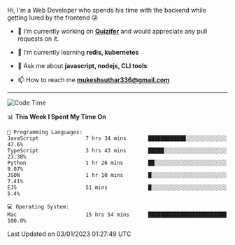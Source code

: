 Hi, I'm a Web Developer who spends his time with the backend while getting lured by the frontend 😜

- 🔭 I’m currently working on **[Quizifer](https://github.com/SutharMukesh/Quizifer/)** and would appreciate any pull requests on it.

- 🌱 I’m currently learning **redis, kubernetes**

- 💬 Ask me about **javascript, nodejs, CLI tools**

- 📫 How to reach me **mukeshsuthar336@gmail.com**

---
<!--START_SECTION:waka-->
![Code Time](http://img.shields.io/badge/Code%20Time-2%2C051%20hrs%2036%20mins-blue)

📊 **This Week I Spent My Time On** 

```text
💬 Programming Languages: 
JavaScript               7 hrs 34 mins       ████████████░░░░░░░░░░░░░   47.6% 
TypeScript               3 hrs 43 mins       █████░░░░░░░░░░░░░░░░░░░░   23.38% 
Python                   1 hr 26 mins        ██░░░░░░░░░░░░░░░░░░░░░░░   9.07% 
JSON                     1 hr 10 mins        █░░░░░░░░░░░░░░░░░░░░░░░░   7.41% 
EJS                      51 mins             █░░░░░░░░░░░░░░░░░░░░░░░░   5.4%

💻 Operating System: 
Mac                      15 hrs 54 mins      █████████████████████████   100.0%

```


 Last Updated on 03/01/2023 01:27:49 UTC
<!--END_SECTION:waka-->
